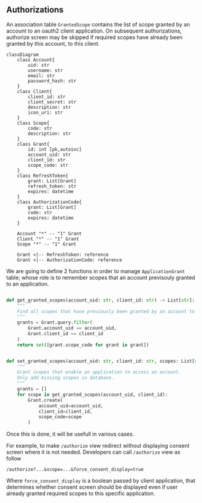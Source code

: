 ## Authorizations

An association table `GrantedScope` contains the list of scope granted by an account to an oauth2 client application. On subsequent authorizations, authorize screen may be skipped if required scopes have already been granted by this account, to this client.

```mermaid
classDiagram
    class Account{
        uid: str
        username: str
        email: str
        password_hash: str
    }
    class Client{
        client_id: str
        client_secret: str
        description: str
        icon_uri: str
    }
    class Scope{
        code: str
        description: str
    }
    class Grant{
        id: int [pk,autoinc]
        account_uid: str
        client_id: str
        scope_code: str
    }
    class RefreshToken{
        grant: List[Grant]
        refresh_token: str
        expires: datetime
    }
    class AuthorizationCode{
        grant: List[Grant]
        code: str
        expires: datetime
    }

    Account "*" -- "1" Grant
    Client "*" -- "1" Grant
    Scope "*" -- "1" Grant

    Grant <|-- RefreshToken: reference
    Grant <|-- AuthorizationCode: reference
```

We are going to define 2 functions in order to manage `ApplicationGrant` table; whose role is to remember scopes that an account previsouly granted to an application.

```python

def get_granted_scopes(account_uid: str, client_id: str) -> List[str]:
    """
    Find all scopes that have previously been granted by an account to an app.
    """
    grants = Grant.query.filter(
        Grant.account_uid == account_uid,
        Grant.client_id == client_id
    )
    return set([grant.scope_code for grant in grant])


def set_granted_scopes(account_uid: str, client_id: str, scopes: List[str]):
    """
    Grant scopes that enable an application to access an account.
    Only add missing scopes in database.
    """
    grants = []
    for scope in get_granted_scopes(account_uid, client_id):
        Grant.create(
            account_uid=account_uid,
            client_id=client_id,
            scope_code=scope
        )
```

Once this is done, it will be usefull in various cases. 

For example, to make `/authorize` view redirect without displaying consent screen where it is not needed. Developers can call `/authorize` view as follow
```
/authorize?...&scope=...&force_consent_display=true
```

Where `force_consent_display` is a boolean passed by client application, that determines whether consent screen should be displayed even if user already granted required scopes to this specific application.
